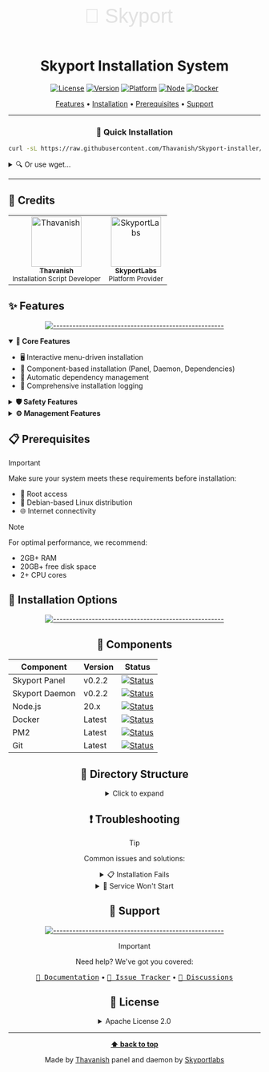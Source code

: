 <div align="center">

<img src="data:image/svg+xml;base64,PHN2ZyB4bWxucz0iaHR0cDovL3d3dy53My5vcmcvMjAwMC9zdmciIHZpZXdCb3g9IjAgMCAyNDAgODAiPjxzdHlsZT4uYXtmb250LXNpemU6NDBweDtmb250LWZhbWlseTpBcmlhbCxzYW5zLXNlcmlmO2ZpbGw6IzMzMzt9QGtleWZyYW1lcyBmYWRle2Zyb217b3BhY2l0eTowfXRve29wYWNpdHk6MX19LnR7YW5pbWF0aW9uOmZhZGUgMnMgaW5maW5pdGUgYWx0ZXJuYXRlfTwvc3R5bGU+PHRleHQgeD0iMjAiIHk9IjUwIiBjbGFzcz0iYSB0Ij7wn5qAIFNreXBvcnQ8L3RleHQ+PC9zdmc+" width="240" height="80" alt="Skyport Logo">

# Skyport Installation System

[![License](https://img.shields.io/badge/license-Apache%202.0-blue.svg?style=for-the-badge&logo=apache)](LICENSE)
[![Version](https://img.shields.io/badge/version-1.0.0-brightgreen.svg?style=for-the-badge&logo=github)](https://github.com/Thavanish/Skyport-installer)
[![Platform](https://img.shields.io/badge/platform-debian-orange.svg?style=for-the-badge&logo=debian)]()
[![Node](https://img.shields.io/badge/node-v20.x-green.svg?style=for-the-badge&logo=node.js)]()
[![Docker](https://img.shields.io/badge/docker-required-blue.svg?style=for-the-badge&logo=docker)]()

<p align="center">
  <a href="#features">Features</a> •
  <a href="#installation">Installation</a> •
  <a href="#prerequisites">Prerequisites</a> •
  <a href="#support">Support</a>
</p>

</div>

---

<div align="center">

### 🚀 Quick Installation

</div>

```bash
curl -sL https://raw.githubusercontent.com/Thavanish/Skyport-installer/main/installer.sh | bash
```

<details>
<summary>🔍 Or use wget...</summary>

```bash
wget https://raw.githubusercontent.com/Thavanish/Skyport-installer/refs/heads/main/installer.sh && bash installer.sh
```

</details>

---

## 👥 Credits

<table>
  <tr>
    <td align="center">
      <a href="https://github.com/Thavanish">
        <img src="/api/placeholder/100/100" width="100px;" alt="Thavanish"/>
        <br />
        <sub><b>Thavanish</b></sub>
      </a>
      <br />
      <sub>Installation Script Developer</sub>
    </td>
    <td align="center">
      <a href="https://github.com/skyportlabs">
        <img src="/api/placeholder/100/100" width="100px;" alt="SkyportLabs"/>
        <br />
        <sub><b>SkyportLabs</b></sub>
      </a>
      <br />
      <sub>Platform Provider</sub>
    </td>
  </tr>
</table>

## ✨ Features

<div align="center">

[![-----------------------------------------------------](https://raw.githubusercontent.com/andreasbm/readme/master/assets/lines/colored.png)](#features)

</div>

<details open>
<summary><b>🎯 Core Features</b></summary>

- 🖥️ Interactive menu-driven installation
- 🧩 Component-based installation (Panel, Daemon, Dependencies)
- 🔧 Automatic dependency management
- 📝 Comprehensive installation logging

</details>

<details>
<summary><b>🛡️ Safety Features</b></summary>

- ✅ Pre-installation system checks
- ⚠️ Conflict detection
- 🔒 Secure default configurations
- 🧹 Automatic cleanup on failure

</details>

<details>
<summary><b>⚙️ Management Features</b></summary>

- 📊 Service monitoring via PM2
- 🔄 Automatic updates
- 🗑️ Clean uninstallation
- 📈 Performance tracking

</details>

## 📋 Prerequisites

> [!IMPORTANT]
> Make sure your system meets these requirements before installation:

- 🔑 Root access
- 🐧 Debian-based Linux distribution
- 🌐 Internet connectivity

> [!NOTE]
> For optimal performance, we recommend:
> - 2GB+ RAM
> - 20GB+ free disk space
> - 2+ CPU cores

## 🚀 Installation Options

<div align="center">

[![-----------------------------------------------------](https://raw.githubusercontent.com/andreasbm/readme/master/assets/lines/colored.png)](#installation)

## 🔧 Components

<div align="center">

Component | Version | Status
----------|---------|--------
Skyport Panel | v0.2.2 | [![Status](https://img.shields.io/badge/status-stable-green.svg?style=flat-square)](https://github.com/skyportlabs/panel)
Skyport Daemon | v0.2.2 | [![Status](https://img.shields.io/badge/status-stable-green.svg?style=flat-square)](https://github.com/skyportlabs/skyportd)
Node.js | 20.x | [![Status](https://img.shields.io/badge/status-required-blue.svg?style=flat-square)]()
Docker | Latest | [![Status](https://img.shields.io/badge/status-required-blue.svg?style=flat-square)]()
PM2 | Latest | [![Status](https://img.shields.io/badge/status-required-blue.svg?style=flat-square)]()
Git | Latest | [![Status](https://img.shields.io/badge/status-required-blue.svg?style=flat-square)]()

</div>

## 📁 Directory Structure

<details>
<summary>Click to expand</summary>

```bash
/etc/
├── skyport/              # Panel installation
│   ├── config/           # Configuration files
│   ├── logs/            # Panel logs
│   └── data/            # Application data
│
└── skyportd/            # Daemon installation
    ├── config/          # Daemon configuration
    ├── logs/           # Daemon logs
    └── services/       # Service definitions
```

</details>

## ❗ Troubleshooting

> [!TIP]
> Common issues and solutions:

<details>
<summary>📋 Installation Fails</summary>

1. Check logs: `cat /var/log/skyport-install.log`
2. Verify permissions
3. Check internet connection
4. Ensure sufficient disk space

</details>

<details>
<summary>🔧 Service Won't Start</summary>

1. Check PM2 status: `pm2 status`
2. Verify port availability
3. Check service logs
4. Validate configuration

</details>

## 💬 Support

<div align="center">

[![-----------------------------------------------------](https://raw.githubusercontent.com/andreasbm/readme/master/assets/lines/colored.png)](#support)

</div>

> [!IMPORTANT]
> Need help? We've got you covered:

<kbd>[📖 Documentation](https://docs.skyportlabs.com)</kbd> • <kbd>[🐛 Issue Tracker](https://github.com/Thavanish/Skyport-installer/issues)</kbd> • <kbd>[💬 Discussions](https://github.com/Thavanish/Skyport-installer/discussions)</kbd>

## 📄 License

<details>
<summary>Apache License 2.0</summary>

```
Copyright 2024 Thavanish

Licensed under the Apache License, Version 2.0 (the "License");
you may not use this file except in compliance with the License.
You may obtain a copy of the License at

    http://www.apache.org/licenses/LICENSE-2.0

Unless required by applicable law or agreed to in writing, software
distributed under the License is distributed on an "AS IS" BASIS,
WITHOUT WARRANTIES OR CONDITIONS OF ANY KIND, either express or implied.
See the License for the specific language governing permissions and
limitations under the License.
```

</details>

---

<div align="center">

**[⬆ back to top](#skyport-installation-system)**

Made by [Thavanish](https://github.com/Thavanish)
panel and daemon by [Skyportlabs](http://skyport.dev/)
</div>
